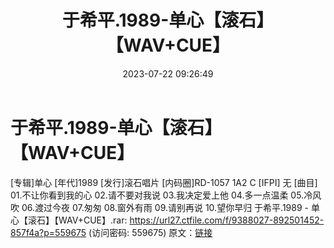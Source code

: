 ﻿---
title: 于希平.1989-单心【滚石】【WAV+CUE】
date: 2023-07-22 09:26:49
categories: WAV车载音乐、镜像
tags: 华语中文
---
# 于希平.1989-单心【滚石】【WAV+CUE】

[专辑]单心
[年代]1989
[发行]滚石唱片
[内码圈]RD-1057 1A2 C
[IFPI] 无
[曲目]
01.不让你看到我的心
02.请不要对我说
03.我决定爱上他
04.多一点温柔
05.冷风吹
06.渡过今夜
07.匆匆
08.窗外有雨
09.请别再说
10.望你早归
于希平.1989 - 单心【滚石】【WAV+CUE】.rar: https://url27.ctfile.com/f/9388027-892501452-857f4a?p=559675
(访问密码: 559675)
原文：[链接](https://blog.sina.com.cn/s/blog_1647c7e76010312sj.html)